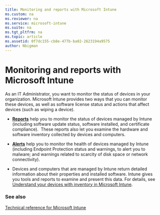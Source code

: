 ```yaml
---
title: Monitoring and reports with Microsoft Intune
ms.custom: na
ms.reviewer: na
ms.service: microsoft-intune
ms.suite: na
ms.tgt_pltfrm: na
ms.topic: article
ms.assetid: 0f7dc155-cb8e-477b-ba02-2623194a9575
author: Nbigman
---
```

# Monitoring and reports with Microsoft Intune
As an IT Administrator, you want to monitor the status of devices in your organization. Microsoft Intune provides two ways that you can monitor these devices, as well as software license status and actions that affect devices (such as wiping a device).

-   **[Reports](https://technet.microsoft.com/library/dn646977.aspx)** help you to monitor the status of devices managed by Intune (including software update status, software installed, and certificate compliance). 
     These reports also let you examine the hardware and software inventory collected by devices and computers.

-   **[Alerts](https://technet.microsoft.com/library/dn646958.aspx)** help you to monitor the health of devices managed by Intune (including Endpoint Protection status and warnings, to alert you to malware; and warnings related to scarcity of disk space or network connectivity).

-   Devices and computers that are managed by Intune return detailed information about their properties and installed software.  Intune gives you tools and reports to examine and present this data. For details, see [Understand your devices with inventory in Microsoft Intune](understand-your-devices-with-inventory-in-microsoft-intune.md).

### See also
[Technical reference for Microsoft Intune](technical-reference-for-microsoft-intune.md)

